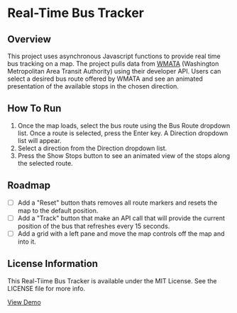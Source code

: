 # Real-Time Bus Tracker

## Overview

This project uses asynchronous Javascript functions to provide real time bus tracking on a map.  The project pulls data from [WMATA](https://www.wmata.com) (Washington Metropolitan Area Transit Authority) using their developer API.  Users can select a desired bus route offered by WMATA and see an animated presentation of the available stops in the chosen direction.

## How To Run

1.  Once the map loads, select the bus route using the Bus Route dropdown list.  Once a route is selected, press the Enter key.  A Direction dropdown list will appear.
2.  Select a direction from the Direction dropdown list.
3.  Press the Show Stops button to see an animated view of the stops along the selected route.

## Roadmap

- [ ] Add a "Reset" button thats removes all route markers and resets the map to the default position.
- [ ] Add a "Track" button that make an API call that will provide the current position of the bus that refreshes every 15 seconds.
- [ ] Add a grid with a left pane and move the map controls off the map and into it.

## License Information

This Real-Tiime Bus Tracker is available under the MIT License.  See the LICENSE file for more info.

<a href="https://dfoxster.github.io/Bus-Tracker/site/index.html">View Demo</a>
